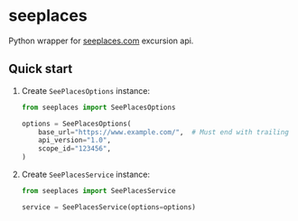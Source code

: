 # seeplaces

Python wrapper for [seeplaces.com](https://seeplaces.com/) excursion api.

## Quick start

1. Create `SeePlacesOptions` instance:
    ```python
    from seeplaces import SeePlacesOptions

    options = SeePlacesOptions(
        base_url="https://www.example.com/",  # Must end with trailing slash.
        api_version="1.0",
        scope_id="123456",
    )
    ```
1. Create `SeePlacesService` instance:
    ```python
    from seeplaces import SeePlacesService

    service = SeePlacesService(options=options)
    ```
